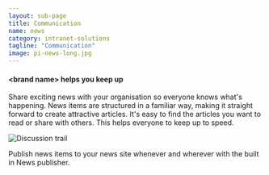 ```yaml
---
layout: sub-page
title: Communication
name: news
category: intranet-solutions
tagline: "Communication"
image: pi-news-long.jpg
---
```


#### &lt;brand name&gt; helps you keep up

Share exciting news with your organisation so everyone knows what's happening.
News items are structured in a familiar way, making it straight forward to create attractive articles.
It's easy to find the articles you want to read or share with others.
This helps everyone to keep up to speed.

![Discussion trail](/media/pi-app-tile-cms.jpg)

Publish news items to your news site whenever and wherever with the built in News publisher. 
